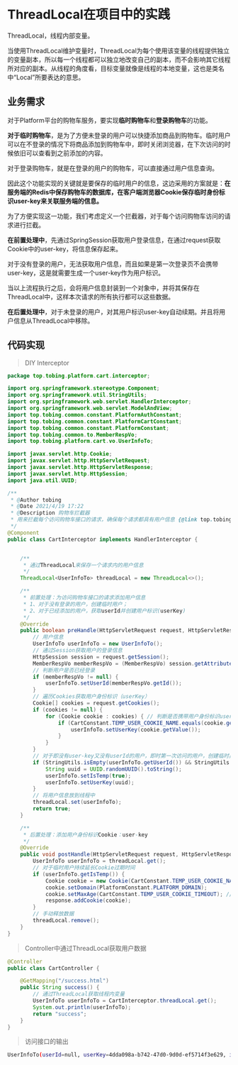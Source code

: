 # ThreadLocal在项目中的实践

ThreadLocal，线程内部变量。

当使用ThreadLocal维护变量时，ThreadLocal为每个使用该变量的线程提供独立的变量副本，所以每一个线程都可以独立地改变自己的副本，而不会影响其它线程所对应的副本。从线程的角度看，目标变量就像是线程的本地变量，这也是类名中“Local”所要表达的意思。

## 业务需求

对于Platform平台的购物车服务，要实现**临时购物车**和**登录购物车**的功能。

**对于临时购物车**，是为了方便未登录的用户可以快捷添加商品到购物车。临时用户可以在不登录的情况下将商品添加到购物车中，即时关闭浏览器，在下次访问的时候依旧可以查看到之前添加的内容。

对于登录购物车，就是在登录的用户的购物车，可以直接通过用户信息查询。

因此这个功能实现的关键就是要保存的临时用户的信息，这边采用的方案就是：**在服务端的Redis中保存购物车的数据库，在客户端浏览器Cookie保存临时身份标识user-key来关联服务端的信息。**

为了方便实现这一功能，我们考虑定义一个拦截器，对于每个访问购物车访问的请求进行拦截。

**在前置处理中**，先通过SpringSession获取用户登录信息，在通过request获取Cookie中的user-key，将信息保存起来。

对于没有登录的用户，无法获取用户信息，而且如果是第一次登录页不会携带user-key，这是就需要生成一个user-key作为用户标识。

当以上流程执行之后，会将用户信息封装到一个对象中，并将其保存在ThreadLocal中，这样本次请求的所有执行都可以这些数据。

**在后置处理中**，对于未登录的用户，对其用户标识user-key自动续期。并且将用户信息从ThreadLocal中移除。

## 代码实现

> DIY Interceptor

```java
package top.tobing.platform.cart.interceptor;

import org.springframework.stereotype.Component;
import org.springframework.util.StringUtils;
import org.springframework.web.servlet.HandlerInterceptor;
import org.springframework.web.servlet.ModelAndView;
import top.tobing.common.constant.PlatformAuthConstant;
import top.tobing.common.constant.PlatformCartConstant;
import top.tobing.common.constant.PlatformConstant;
import top.tobing.common.to.MemberRespVo;
import top.tobing.platform.cart.vo.UserInfoTo;

import javax.servlet.http.Cookie;
import javax.servlet.http.HttpServletRequest;
import javax.servlet.http.HttpServletResponse;
import javax.servlet.http.HttpSession;
import java.util.UUID;

/**
 * @Author tobing
 * @Date 2021/4/19 17:22
 * @Description 购物车拦截器
 * 用来拦截每个访问购物车接口的请求，确保每个请求都具有用户信息 {@link top.tobing.platform.cart.vo.UserInfoTo}
 */
@Component
public class CartInterceptor implements HandlerInterceptor {


    /**
     * 通过ThreadLocal来保存一个请求内的用户信息
     */
    ThreadLocal<UserInfoTo> threadLocal = new ThreadLocal<>();

    /**
     * 前置处理：为访问购物车接口的请求添加用户信息
     * 1、对于没有登录的用户，创建临时用户；
     * 2、对于已经添加的用户，获取userId并创建用户标识(userKey)
     */
    @Override
    public boolean preHandle(HttpServletRequest request, HttpServletResponse response, Object handler) throws Exception {
        // 用户信息
        UserInfoTo userInfoTo = new UserInfoTo();
        // 通过Session获取用户的登录信息
        HttpSession session = request.getSession();
        MemberRespVo memberRespVo = (MemberRespVo) session.getAttribute(AuthConstant.LOGIN_USER);
        // 判断用户是否已经登录
        if (memberRespVo != null) {
            userInfoTo.setUserId(memberRespVo.getId());
        }
        // 遍历Cookies获取用户身份标识（userKey）
        Cookie[] cookies = request.getCookies();
        if (cookies != null) {
            for (Cookie cookie : cookies) { // 判断是否携带用户身份标识user-key，如果有添加上
                if (CartConstant.TEMP_USER_COOKIE_NAME.equals(cookie.getName())) {
                    userInfoTo.setUserKey(cookie.getValue());
                }
            }
        }
        // 对于即没有user-key又没有userId的用户，即时第一次访问的用户，创建临时身份标识
        if (StringUtils.isEmpty(userInfoTo.getUserId()) && StringUtils.isEmpty(userInfoTo.getUserId())) {
            String uuid = UUID.randomUUID().toString();
            userInfoTo.setIsTemp(true);
            userInfoTo.setUserKey(uuid);
        }
        // 将用户信息放到线程中
        threadLocal.set(userInfoTo);
        return true;
    }

    /**
     * 后置处理：添加用户身份标识Cookie：user-key
     */
    @Override
    public void postHandle(HttpServletRequest request, HttpServletResponse response, Object handler, ModelAndView modelAndView) throws Exception {
        UserInfoTo userInfoTo = threadLocal.get();
        // 对于临时用户持续延长Cookie过期时间
        if (userInfoTo.getIsTemp()) {
            Cookie cookie = new Cookie(CartConstant.TEMP_USER_COOKIE_NAME, userInfoTo.getUserKey());
            cookie.setDomain(PlatformConstant.PLATFORM_DOMAIN);
            cookie.setMaxAge(CartConstant.TEMP_USER_COOKIE_TIMEOUT); // 设置过期时间为一个月
            response.addCookie(cookie);
        }
        // 手动释放数据
        threadLocal.remove();
    }
}
```

> Controller中通过ThreadLocal获取用户数据

```java
@Controller
public class CartController {

    @GetMapping("/success.html")
    public String success() {
        // 通过ThreadLocal获取线程内变量
        UserInfoTo userInfoTo = CartInterceptor.threadLocal.get();
        System.out.println(userInfoTo);
        return "success";
    }
}
```

> 访问接口的输出

```bash
UserInfoTo(userId=null, userKey=4dda098a-b742-47d0-9d0d-ef5714f3e629, isTemp=true)
```





